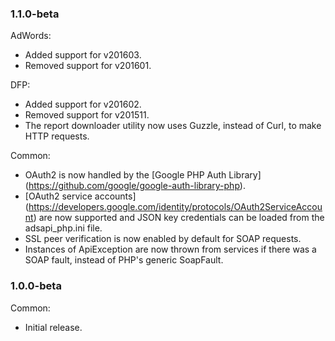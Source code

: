 ### 1.1.0-beta

AdWords:
  - Added support for v201603.
  - Removed support for v201601.

DFP:
  - Added support for v201602.
  - Removed support for v201511.
  - The report downloader utility now uses Guzzle, instead of Curl, to make HTTP
    requests.

Common:
  - OAuth2 is now handled by the [Google PHP Auth Library]
    (https://github.com/google/google-auth-library-php).
  - [OAuth2 service accounts]
    (https://developers.google.com/identity/protocols/OAuth2ServiceAccount)
    are now supported and JSON key credentials can be loaded from the
    adsapi_php.ini file.
  - SSL peer verification is now enabled by default for SOAP requests.
  - Instances of ApiException are now thrown from services if there was a SOAP
    fault, instead of PHP's generic SoapFault.

### 1.0.0-beta

Common:
  - Initial release.

